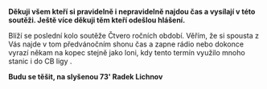 **Děkuji všem kteří si pravidelně i nepravidelně najdou čas a vysílají v této soutěži. Ještě více děkuji těm kteří odešlou hlášení.**

Blíží se poslední kolo soutěže Čtvero ročních období. Věřím, že si spousta z Vás najde v tom předvánočním shonu čas a zapne rádio nebo dokonce vyrazí někam na kopec stejně jako loni, kdy tento termín využilo mnoho stanic i do CB ligy .

**Budu se těšit, na slyšenou 73' Radek Lichnov**
